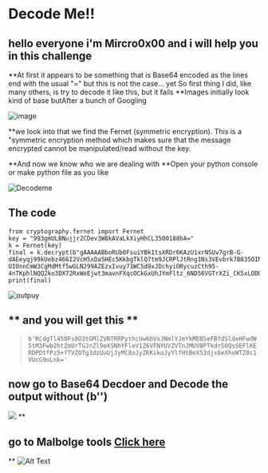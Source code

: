 # Decode Me!!

## hello everyone i'm Mircro0x00 and i will help you in this challenge

**At first it appears to be something that is Base64 encoded as the lines end with the usual "=" but this is not the case... yet So first thing I did, like many others, is try to decode it like this, but it fails
**Images initially look kind of base butAfter a bunch of Googling 

![image](https://user-images.githubusercontent.com/67539414/90959340-bde1a680-e49a-11ea-94ef-583bdbf7d81a.png)

**we look into that we find the Fernet (symmetric encryption). This is a "symmetric encryption method which makes sure that the message encrypted cannot be manipulated/read without the key.

**And now we know who we are dealing with
**Open your python console or make python file as you like

![Decodeme](https://user-images.githubusercontent.com/67539414/90961831-defec300-e4ab-11ea-8c7f-b14500557917.png)
## The code
    from cryptography.fernet import Fernet
    key = "993gmULBNujjrZCDev3W8kAVaLkXiyHhCL3500188bA="
    k = Fernet(key)
    final = k.decrypt(b"gAAAAABboRUb0FsuiYBk1tsXRDr6KAzU1xrNSUv7grB-G-dAEeyqj99kUebz466I2VcH5xDa5HEc5KkbgTklQ7tm9JCRPlJtRng1Ns3VEvbrk7B835OINfPnRbc-UIOnnCmW3CgMdMtf5wGLN299AZEzxIvuy71WC5d9xJDchyiORycuzCth95-4nTKphlNQQ2ko3DX72RxWeEjwt3mavnFXqcOCkGxUhJYmFltz_6ND56VGTrXZi_CK5xLODOX4sj1GNwN_CrU3sJ0obTdA2wF5OaDZLbA1GBPfK0PDlC9WxoUf85K0tFXKfqbt3c5YqtqfytNG5gTkbDFM2NjE7BveBf1DP9ca8g==")
    print(final)
![outpuy](https://user-images.githubusercontent.com/67539414/90961947-af03ef80-e4ac-11ea-8c93-096c73e8343b.png)

## ** and you will get this **

> `b'RCdgTl45OFs8O3tGMlZVNTRRPythcUw6bVxJNmlYJmYkMEBSeFBfdSldeHFwdW5tM3Fwb2htZmUrTGJnZl9eXSNhYFleV1Z6VFNYUVZVTnJMUVBPTkdrS0QsSEFlKERDPDtfPz5+fTVZOTg3dzUuUjJyMC8oJyZKKikoJyYlfHtBeX53djx6eXhxWTZ0c1VUcG9oLnk='`

## **now go to Base64 Decdoer and Decode the output without (b'')**

![](https://res.cloudinary.com/micro0x00/image/upload/v1598117981/44_wnjmmm.png)
**

## go to Malbolge tools [Click here](https://zb3.me/malbolge-tools/)

**
![Alt Text](https://res.cloudinary.com/practicaldev/image/fetch/s--P59qDlKK--/c_limit%2Cf_auto%2Cfl_progressive%2Cq_auto%2Cw_880/https://dev-to-uploads.s3.amazonaws.com/i/jhxpmufnf32sfw7qhaxd.png)
